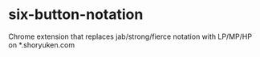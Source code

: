 # six-button-notation
Chrome extension that replaces jab/strong/fierce notation with LP/MP/HP on *.shoryuken.com
